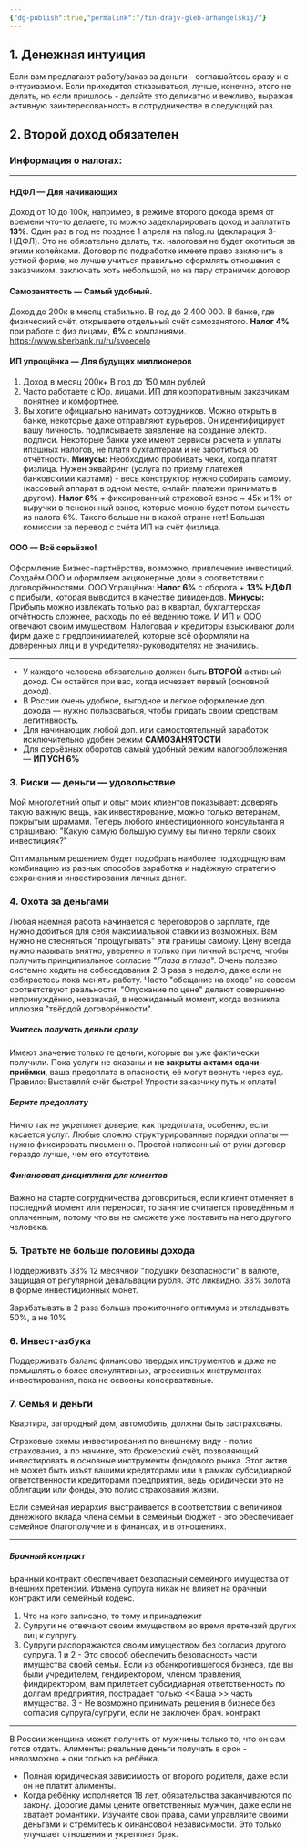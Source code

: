 ```yaml
---
{"dg-publish":true,"permalink":"/fin-drajv-gleb-arhangelskij/"}
---
```


## 1. Денежная интуиция

Если вам предлагают работу/заказ за деньги - соглашайтесь сразу и с энтузиазмом. Если приходится отказываться, лучше, конечно, этого не делать, но если пришлось - делайте это деликатно и вежливо, выражая активную заинтересованность в сотрудничестве в следующий раз.

## 2. Второй доход обязателен
### Информация о налогах:
****
#### НДФЛ —  Для начинающих
Доход от 10 до 100к, например, в режиме второго дохода время от времени что-то делаете, то можно задекларировать доход и заплатить **13%**. Один раз в год не позднее 1 апреля на nslog.ru (декларация 3-НДФЛ). Это не обязательно делать, т.к. налоговая не будет охотиться за этими копейками. 
Договор по подработке имеете право заключить в устной форме, но лучше учиться правильно оформлять отношения с заказчиком, заключать хоть небольшой, но на пару страничек договор. 
#### Самозанятость —  Самый удобный.
Доход до 200к в месяц стабильно. В год до 2 400 000. В банке, где физический счёт, открываете отдельный счёт самозанятого. 
**Налог 4%** при работе с физ лицами, **6%** с компаниями. https://www.sberbank.ru/ru/svoedelo
#### ИП упрощёнка — Для будущих миллионеров
1. Доход в месяц 200к+ В год до 150 млн рублей 
2.  Часто работаете с Юр. лицами. ИП для корпоративным заказчикам понятнее и комфортнее.
3. Вы хотите официально нанимать сотрудников.
Можно открыть в банке, некоторые даже отправляют курьеров. Он идентифицирует вашу личность. подписываете заявление на создание электр. подписи. 
Некоторые банки уже имеют сервисы расчета и уплаты ипэшных налогов, не платя бухгалтерам и не заботиться об отчётности.
**Минусы:** Необходимо пробивать чеки, когда платят физлица. Нужен эквайринг (услуга по приему платежей банковскими картами) - весь конструктор нужно собирать самому. (кассовый аппарат в одном месте, онлайн платежи принимать в другом).
**Налог 6%** + фиксированный страховой взнос ~ 45к и 1% от выручки в пенсионный взнос, которые можно будет потом вычесть из налога 6%. Такого больше ни в какой стране нет!
Большая комиссии за перевод с счёта ИП на счёт физлица. 
#### ООО  — Всё серьёзно!
Оформление Бизнес-партнёрства, возможно, привлечение инвестиций. Создаём ООО и оформляем акционерные доли в соответствии с договорённостями.
ООО Упращёнка: 
**Налог 6%** с оборота + **13% НДФЛ** с прибыли, которая выводится в качестве дивидендов.
**Минусы:**  Прибыль можно извлекать только раз в квартал, бухгалтерская отчётность сложнее, расходы по её ведению тоже.
И ИП и ООО отвечают своим имуществом. Налоговая и кредиторы взыскивают доли фирм даже с предпринимателей, которые всё оформляли на доверенных лиц и в учредителях-руководителях не значились. 
****
-  У каждого человека обязательно должен быть **ВТОРОЙ** активный доход. Он остаётся при вас, когда исчезает первый (основной доход).
- В России очень удобное, выгодное и легкое оформление доп. дохода —  нужно пользоваться, чтобы придать своим средствам легитивность.
- Для начинающих любой доп. или самостоятельный заработок исключительно удобен режим **САМОЗАНЯТОСТИ**
- Для серьёзных оборотов самый удобный режим налогообложения — **ИП УСН 6%**

### 3. Риски — деньги — удовольствие
Мой многолетний опыт и опыт моих клиентов показывает: доверять такую важную вещь, как инвестирование, можно только ветеранам, покрытым шрамами. Теперь любого инвестиционного консультанта я спрашиваю: "Какую самую большую сумму вы лично теряли своих инвестициях?"

Оптимальным решением будет подобрать наиболее подходящую вам комбинацию из разных способов заработка и надёжную стратегию сохранения и инвестирования личных денег.
### 4. Охота за деньгами
Любая наемная работа начинается с переговоров о зарплате, где нужно добиться для себя максимальной ставки из возможных. Вам нужно не стесняться "прощупывать" эти границы самому.
Цену всегда нужно называть внятно, уверенно и только при личной встрече, чтобы получить принципиальное согласие "*Глаза в глаза*". Очень полезно системно ходить на собеседования 2-3 раза в неделю, даже если не собираетесь пока менять работу. Часто "обещание на входе" не совсем соответствуют реальности.
"Опускание по цене" делают совершенно непринуждённо, невзначай, в неожиданный момент, когда возникла иллюзия "твёрдой договорённости".
##### Учитесь получать деньги сразу
Имеют значение только те деньги, которые вы уже фактически получили. Пока услуги не оказаны и **не закрыты актами сдачи-приёмки**, ваша предоплата в опасности, её могут вернуть через суд.
Правило: Выставляй счёт быстро! Упрости заказчику путь к оплате!
##### Берите предоплату
Ничто так не укрепляет доверие, как предоплата, особенно, если касается услуг.
Любые сложно структурированные порядки оплаты — нужно фиксировать письменно. Простой написанный от руки договор гораздо лучше, чем его отсутствие.
##### Финансовая дисциплина для клиентов
Важно на старте сотрудничества договориться, если клиент отменяет в последний момент или переносит, то занятие считается проведённым и оплаченным, потому что вы не сможете уже поставить на него другого человека.

### 5. Тратьте не больше половины дохода
Поддерживать 33% 12 месячной "подушки безопасности" в валюте, защищая от регулярной девальвации рубля. Это ликвидно. 33%  золота в форме инвестиционных монет.

Зарабатывать в 2 раза больше прожиточного оптимума и откладывать 50%, а не 10%
### 6. Инвест-азбука
Поддерживать баланс финансово твердых инструментов и даже не помышлять о более спекулятивных, агрессивных инструментах инвестирования, пока не освоены консервативные.
### 7. Семья и деньги
Квартира, загородный дом, автомобиль, должны быть застрахованы.

Страховые схемы инвестирования по внешнему виду - полис страхования, а по начинке, это брокерский счёт, позволяющий инвестировать в основные инструменты фондового рынка. Этот актив не может быть изъят вашими кредиторами или в рамках субсидиарной ответственности кредиторами предприятия, ведь юридически это не облигации или фонды, это полис страхования жизни.

Если семейная иерархия выстраивается в соответствии с величиной денежного вклада члена семьи в семейный бюджет - это обеспечивает семейное благополучие и  в финансах, и в отношениях.
****
##### Брачный контракт
Брачный контракт обеспечивает безопасный семейного имущества от внешних претензий. Измена супруга никак не влияет на брачный контракт или семейный кодекс. 
1. Что на кого записано, то тому и принадлежит
2. Супруги не отвечают своим имуществом во время претензий других лиц к супругу.
3. Супруги распоряжаются своим имуществом без согласия другого супруга.
1 и 2 - Это способ обеспечить безопасность части имущества своей семьи. Если из обанкротившегося бизнеса, где вы были учредителем, гендиректором, членом правления, финдиректором, вам прилетает субсидиарная ответственность по долгам предприятия, пострадает только <<Ваша >> часть имущества.
3 - Не возможно принимать решения в бизнесе без согласия супруга/супруги, если не заключен брач. контракт
****
В России женщина может получить от мужчины только то, что он сам готов отдать.
Алименты: реальные деньги получать в срок - невозможно + они только на ребёнка.
- Полная юридическая зависимость от второго родителя, даже если он не платит алименты.
- Когда ребёнку исполняется 18 лет, обязательства заканчиваются по закону.
Дорогие дамы цените ответственных мужчин, даже если не хватает романтики. Изучайте свои права, сами управляйте своими деньгами и стремитесь к финансовой независимости. Это только улучшает отношения и укрепляет брак.